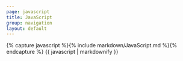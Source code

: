 ```yaml
---
page: javascript
title: JavaScript
group: navigation
layout: default
---
```


<div class="section">
	<div class="col">
		{% capture javascript %}{% include markdown/JavaScript.md %}{% endcapture %}
		{{ javascript | markdownify }}
	</div>
</div>